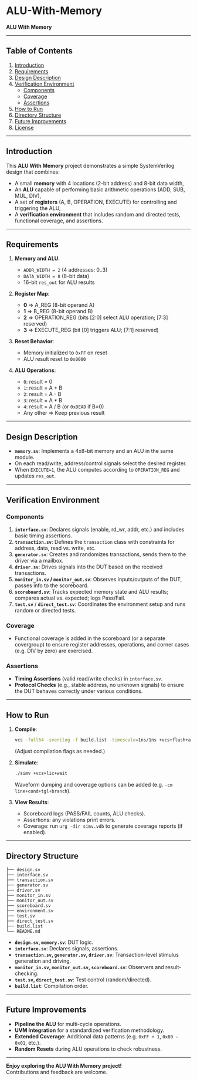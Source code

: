 # ALU-With-Memory

**ALU With Memory**

---

## Table of Contents
1. [Introduction](#introduction)  
2. [Requirements](#requirements)  
3. [Design Description](#design-description)  
4. [Verification Environment](#verification-environment)  
   - [Components](#components)  
   - [Coverage](#coverage)  
   - [Assertions](#assertions)  
5. [How to Run](#how-to-run)  
6. [Directory Structure](#directory-structure)  
7. [Future Improvements](#future-improvements)  
8. [License](#license)

---

## Introduction
This **ALU With Memory** project demonstrates a simple SystemVerilog design that combines:
- A small **memory** with 4 locations (2-bit address) and 8-bit data width,
- An **ALU** capable of performing basic arithmetic operations (ADD, SUB, MUL, DIV),
- A set of **registers** (A, B, OPERATION, EXECUTE) for controlling and triggering the ALU,
- A **verification environment** that includes random and directed tests, functional coverage, and assertions.

---

## Requirements
1. **Memory and ALU**:
   - `ADDR_WIDTH = 2` (4 addresses: 0..3)  
   - `DATA_WIDTH = 8` (8-bit data)  
   - 16-bit `res_out` for ALU results

2. **Register Map**:
   - **0** => A_REG (8-bit operand A)  
   - **1** => B_REG (8-bit operand B)  
   - **2** => OPERATION_REG (bits [2:0] select ALU operation; [7:3] reserved)  
   - **3** => EXECUTE_REG (bit [0] triggers ALU; [7:1] reserved)

3. **Reset Behavior**:
   - Memory initialized to `0xFF` on reset  
   - ALU result reset to `0x0000`

4. **ALU Operations**:
   - `0`: result = 0  
   - `1`: result = A + B  
   - `2`: result = A - B  
   - `3`: result = A * B  
   - `4`: result = A / B (or `0xDEAD` if B=0)  
   - Any other => Keep previous result

---

## Design Description
- **`memory.sv`**: Implements a 4x8-bit memory and an ALU in the same module.  
- On each read/write, address/control signals select the desired register.  
- When `EXECUTE=1`, the ALU computes according to `OPERATION_REG` and updates `res_out`.

---

## Verification Environment

### Components
1. **`interface.sv`**: Declares signals (enable, rd_wr, addr, etc.) and includes basic timing assertions.  
2. **`transaction.sv`**: Defines the `transaction` class with constraints for address, data, read vs. write, etc.  
3. **`generator.sv`**: Creates and randomizes transactions, sends them to the driver via a mailbox.  
4. **`driver.sv`**: Drives signals into the DUT based on the received transactions.  
5. **`monitor_in.sv` / `monitor_out.sv`**: Observes inputs/outputs of the DUT, passes info to the scoreboard.  
6. **`scoreboard.sv`**: Tracks expected memory state and ALU results; compares actual vs. expected; logs Pass/Fail.  
7. **`test.sv`** / **`direct_test.sv`**: Coordinates the environment setup and runs random or directed tests.

### Coverage
- Functional coverage is added in the scoreboard (or a separate covergroup) to ensure register addresses, operations, and corner cases (e.g. DIV by zero) are exercised.

### Assertions
- **Timing Assertions** (valid read/write checks) in `interface.sv`.  
- **Protocol Checks** (e.g., stable address, no unknown signals) to ensure the DUT behaves correctly under various conditions.

---

## How to Run
1. **Compile**:
   ```bash
   vcs -full64 -sverilog -f build.list -timescale=1ns/1ns +vcs+flush+all +warn=all
   ```
   (Adjust compilation flags as needed.)

2. **Simulate**:
   ```bash
   ./simv +vcs+lic+wait
   ```
   Waveform dumping and coverage options can be added (e.g. `-cm line+cond+tgl+branch`).

3. **View Results**:
   - Scoreboard logs (PASS/FAIL counts, ALU checks).  
   - Assertions: any violations print errors.  
   - Coverage: run `urg -dir simv.vdb` to generate coverage reports (if enabled).

---

## Directory Structure
```
├── design.sv
├── interface.sv
├── transaction.sv
├── generator.sv
├── driver.sv
├── monitor_in.sv
├── monitor_out.sv
├── scoreboard.sv
├── environment.sv
├── test.sv
├── direct_test.sv
├── build.list
└── README.md
```
- **`design.sv`, `memory.sv`**: DUT logic.  
- **`interface.sv`**: Declares signals, assertions.  
- **`transaction.sv`, `generator.sv`, `driver.sv`**: Transaction-level stimulus generation and driving.  
- **`monitor_in.sv`, `monitor_out.sv`, `scoreboard.sv`**: Observers and result-checking.  
- **`test.sv`, `direct_test.sv`**: Test control (random/directed).  
- **`build.list`**: Compilation order.

---

## Future Improvements
- **Pipeline the ALU** for multi-cycle operations.  
- **UVM Integration** for a standardized verification methodology.  
- **Extended Coverage**: Additional data patterns (e.g. `0xFF + 1`, `0x80 - 0x01`, etc.).  
- **Random Resets** during ALU operations to check robustness.

---

**Enjoy exploring the ALU With Memory project!**  
Contributions and feedback are welcome.
